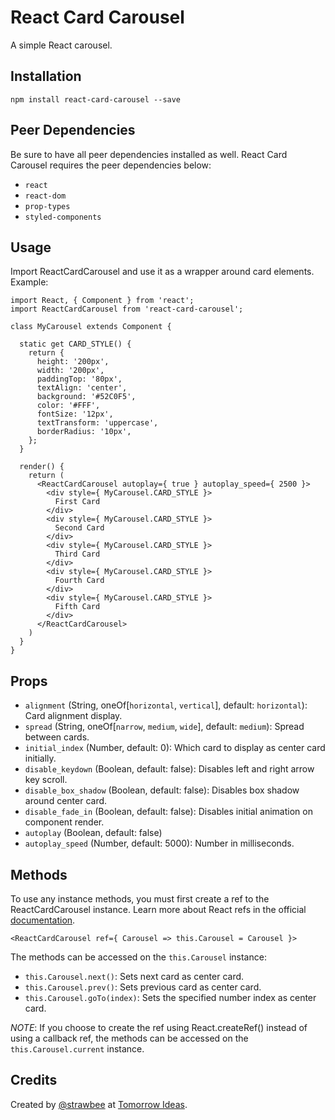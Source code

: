 # React Card Carousel
A simple React carousel.

## Installation
```
npm install react-card-carousel --save
```

## Peer Dependencies
Be sure to have all peer dependencies installed as well. React Card Carousel requires the peer dependencies below:
* `react`
* `react-dom`
* `prop-types`
* `styled-components`

## Usage
Import ReactCardCarousel and use it as a wrapper around card elements. Example:

```
import React, { Component } from 'react';
import ReactCardCarousel from 'react-card-carousel';

class MyCarousel extends Component {

  static get CARD_STYLE() {
    return {
      height: '200px',
      width: '200px',
      paddingTop: '80px',
      textAlign: 'center',
      background: '#52C0F5',
      color: '#FFF',
      fontSize: '12px',
      textTransform: 'uppercase',
      borderRadius: '10px',
    };
  }

  render() {
    return (
      <ReactCardCarousel autoplay={ true } autoplay_speed={ 2500 }>
        <div style={ MyCarousel.CARD_STYLE }>
          First Card
        </div>
        <div style={ MyCarousel.CARD_STYLE }>
          Second Card
        </div>
        <div style={ MyCarousel.CARD_STYLE }>
          Third Card
        </div>
        <div style={ MyCarousel.CARD_STYLE }>
          Fourth Card
        </div>
        <div style={ MyCarousel.CARD_STYLE }>
          Fifth Card
        </div>
      </ReactCardCarousel>
    )
  }
}
```

## Props
* `alignment` (String, oneOf[`horizontal`, `vertical`], default: `horizontal`): Card alignment display.
* `spread` (String, oneOf[`narrow`, `medium`, `wide`], default: `medium`): Spread between cards.
* `initial_index` (Number, default: 0): Which card to display as center card initially.
* `disable_keydown` (Boolean, default: false): Disables left and right arrow key scroll.
* `disable_box_shadow` (Boolean, default: false): Disables box shadow around center card.
* `disable_fade_in` (Boolean, default: false): Disables initial animation on component render.
* `autoplay` (Boolean, default: false)
* `autoplay_speed` (Number, default: 5000): Number in milliseconds.

## Methods
To use any instance methods, you must first create a ref to the ReactCardCarousel instance. Learn more about React refs in the official <a href="https://reactjs.org/docs/refs-and-the-dom.html" target="_blank">documentation</a>.

```
<ReactCardCarousel ref={ Carousel => this.Carousel = Carousel }>
```

The methods can be accessed on the `this.Carousel` instance:
* `this.Carousel.next()`: Sets next card as center card.
* `this.Carousel.prev()`: Sets previous card as center card.
* `this.Carousel.goTo(index)`: Sets the specified number index as center card.

*NOTE*: If you choose to create the ref using React.createRef() instead of using a callback ref, the methods can be accessed on the `this.Carousel.current` instance.

## Credits
Created by <a href="https://github.com/strawbee" target="_blank">@strawbee</a> at <a href="https://tomorrow.me">Tomorrow Ideas</a>.